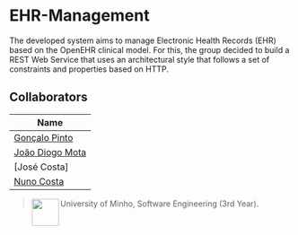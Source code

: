 # EHR-Management


The developed system aims to manage Electronic Health Records (EHR) based on the OpenEHR clinical model. For this, the group decided to build a REST Web Service that uses an architectural style that follows a set of constraints and properties based on HTTP.


## Collaborators

| Name            	|
|----------------- |               
| [Gonçalo Pinto](https://github.com/GRP99)  	|
| [João Diogo Mota](https://github.com/JoaoDiogoMota) 	|
| [José Costa]  
| [Nuno Costa](https://github.com/jnuno420)   	|

> <img src="https://seeklogo.com/images/U/Universidade_do_Minho-logo-CB2F98451C-seeklogo.com.png" align="left" height="48" width="48" > University of Minho, Software Engineering (3rd Year).
